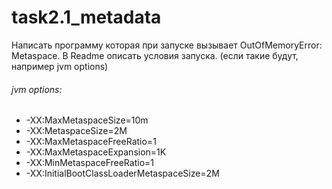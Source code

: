 # task2.1_metadata

Написать программу которая при запуске вызывает OutOfMemoryError: Metaspace. В Readme описать условия запуска. (если такие будут, например jvm options)

###### jvm options:
* -XX:MaxMetaspaceSize=10m
* -XX:MetaspaceSize=2M
* -XX:MaxMetaspaceFreeRatio=1
* -XX:MaxMetaspaceExpansion=1K
* -XX:MinMetaspaceFreeRatio=1
* -XX:InitialBootClassLoaderMetaspaceSize=2M
